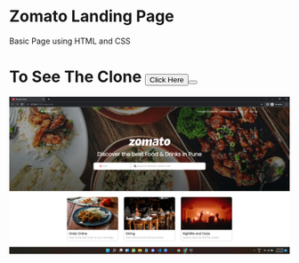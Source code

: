 # Zomato Landing Page

Basic Page using HTML and CSS

<!-- Created in FEWD Class 10622 -->
<!-- Added a new branch -->

 # To See The Clone <button src = "https://adityabattin.github.io/Zomato-landing-Page/">Click Here<button>

<p>  <img src="images/Zomato_landing_page.png" alt="This is Preview of Clone"></p>

